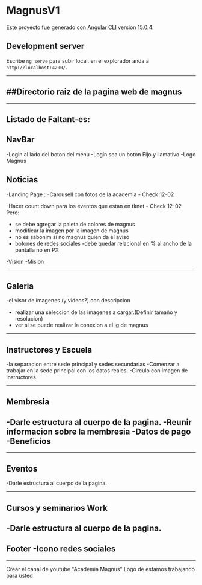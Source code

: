 # MagnusV1

Este proyecto fue generado con [Angular CLI](https://github.com/angular/angular-cli) version 15.0.4.

## Development server

Escribe  `ng serve` para subir local. en el explorador anda a `http://localhost:4200/`. 


-------------------------------------------
##Directorio raiz de la pagina web de magnus
-------------------------------------------

----------------------------------------
Listado de Faltant-es:
--------------------------------------
NavBar
--------------------------------------
-Login al lado del boton del menu
-Login sea un boton Fijo y llamativo
-Logo Magnus


Noticias 
----------------------------------
-Landing Page :
                -Carousell con fotos de la academia      - Check 12-02

-Hacer count down para los eventos que estan en tknet - Check 12-02 
Pero:
- se debe agregar la paleta de colores de magnus
- modificar la imagen por la imagen de magnus
- no es sabonim si no magnus quien da el aviso
- botones de redes sociales
-debe quedar relacional en % al ancho de la pantalla no en PX

-Vision
-Mision


------------------------------------
Galeria
-----------------------------------
-el visor de imagenes (y videos?)
con descripcion
- realizar una seleccion de las imagenes a cargar.(Definir tamaño y resolucion)
- ver si se puede realizar la conexion a el ig de magnus


----------------------------------
Instructores y Escuela
----------------------------------
-la separacion entre sede principal y sedes secundarias
-Comenzar a trabajar en la sede principal con los datos reales.
-Circulo con imagen de instructores

-------------------------------------
Membresia
-------------------------------------
-Darle estructura al cuerpo de la pagina.
-Reunir informacion sobre la membresia
  -Datos de pago
  -Beneficios
  -
-------------------------------------
Eventos
-------------------------------------
-Darle estructura al cuerpo de la pagina.

-------------------------------------
Cursos y seminarios Work
-------------------------------------
-Darle estructura al cuerpo de la pagina.
-------------------------------------
Footer
-Icono redes sociales
--------------------------------------
--------------------------------------



Crear el canal de youtube "Academia Magnus"
Logo de estamos trabajando para usted
